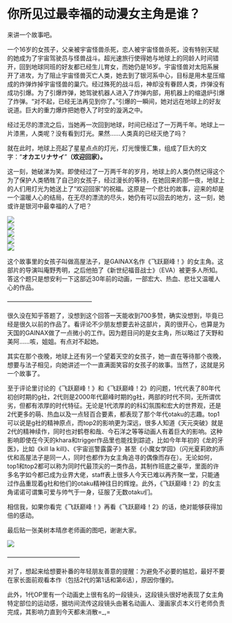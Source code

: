 # 你所见过最幸福的动漫女主角是谁？

来讲一个故事吧。

一个16岁的女孩子，父亲被宇宙怪兽杀死，恋人被宇宙怪兽杀死，没有特别天赋的她成为了宇宙驾驶员与怪兽战斗。超光速旅行使得她与地球上的同龄人时间错开，回到地球同班的好友都已经生儿育女，而她仍是16岁。宇宙怪兽对太阳系展开了进攻，为了阻止宇宙怪兽灭亡人类，她去到了银河系中心，目标是用木星压缩成的炸弹炸掉宇宙怪兽的巢穴。经过殊死的战斗后，神却没有眷顾人类，炸弹没有成功引爆。为了引爆炸弹，她驾驶机器人进入了炸弹内部，用机器上的缩退炉引爆了炸弹。“对不起，已经无法再见到你了。”引爆的一瞬间，她对远在地球上的好友说道。巨大的重力爆炸把她卷入了时空的漩涡之中。

经过无尽的漂流之后，当她再一次回到地球，时间已经过了一万两千年。地球上一片漆黑，人类呢？没有看到灯光。果然……人类真的已经灭绝了吗？

就在此时，地球上亮起了星星点点的灯光，灯光慢慢汇集，组成了巨大的文字：“**オカエリナサイ**”**（欢迎回家）。**

这一刻，她破涕为笑。即使经过了一万两千年的岁月，地球上的人类仍然记得这个为了保护人类牺牲了自己的女孩子，经过漫长的等待，在她回来的那一夜，地球上的人们用灯光为她送上了“欢迎回家”的祝福。这原是一个悲壮的故事，迎来的却是一个温暖人心的结局，在无尽的漂流的尽头，她仍有可以回去的地方，这一刻，她或许是银河中最幸福的人了吧？

![](https://pic3.zhimg.com/v2-ea6958bc82a3248802cb9e71bcd80a1e_b.jpg)  
![](https://pic1.zhimg.com/v2-bd2d87f59ee4beff7f28dd9e5d85199c_b.jpg)  
![](https://pic4.zhimg.com/v2-576abccae1ac59ba785e768133149953_b.jpg)  
![](https://pic4.zhimg.com/v2-2e038b6ac3cb3ed84df11630e8f009a3_b.jpg)  
![](https://pic2.zhimg.com/v2-3f801c5766f425896e99c5cf0f5e8325_b.jpg)  

这个故事里的女孩子叫做高屋法子，是GAINAX名作《飞跃巅峰！》的女主角。这部片的导演叫庵野秀明，之后他拍了《新世纪福音战士》（EVA）被更多人所知。答这个题只是想安利一下这部近30年前的动画，一部宏大、热血、悲壮又温暖人心的作品。

——————————————

很久没在知乎答题了，没想到这个回答一天能收到700多赞，确实没想到，毕竟已经是很久以前的作品了。看评论不少朋友想要去补这部片，真的很开心，也算是为天国的GAINAX做了一点微小的工作。因为题目问的是女主角，所以略过了天野和美阿……咳，姐姐。有点对不起她。

其实在那个夜晚，地球上还有另一个望着天空的女孩子，她一直在等待那个夜晚，想要与法子相见，向她讲述一个一直满面笑容的女孩子的故事。当然了，这就是另一个故事了。

至于评论里讨论的《飞跃巅峰！》和《飞跃巅峰！2》的问题，1代代表了80年代初创时期的g社，2代则是2000年代巅峰时期的g社，两部的时代不同，无所谓优劣，但都有浓厚的时代特征。无论是1代浓厚的的科幻氛围和宏大的世界观，还是2代更多的萌、热血以及一点轻百合要素，都表现了那个年代otaku的志趣。top1可以说是g社的精神原点，而top2的影响更为深远，很多人知道《天元突破》就是2代的精神续作，同时也对鹤卷和哉、今石洋之等等动画人有着巨大的影响。这种影响即使在今天的khara和trigger作品里也能找到踪迹，比如今年年初的《龙的牙医》，比如《kill la kill》、《宇宙巡警露露子》甚至《小魔女学园》（闪光夏莉欧的声优和高屋法子是同一人，同时也都作为女主角追寻的偶像而存在）。无论如何，top1和top2都可以称为同时代最顶尖的一类作品，其制作班底之豪华，里面的许多名字如今都已成为业界大佬，staff表上很多人今天已难以再齐聚一堂，只能通过作品重现着g社和他们的otaku精神往日的辉煌。此外，《飞跃巅峰！2》的女主角诺诺可谓集可爱与帅气于一身，征服了无数otaku们。

相信我，如果你看完《飞跃巅峰！》再看《飞跃巅峰！2》的话，绝对能够获得加倍的感动。

最后贴一张美树本晴彦老师画的图吧，谢谢大家。

![](https://pic2.zhimg.com/v2-ce843c58202b6bcb1da71dcd5d37cbd5_b.jpg)

————————————

对了，想起来给想要补番的年轻朋友善意的提醒：为避免不必要的尴尬，最好不要在家长面前观看本作（包括2代的第1话和第6话），原因你懂的。

此外，1代OP里有一个动画史上很有名的一段镜头，这段镜头很好地表现了女主角特定部位的运动感，据坊间流传这段镜头由著名动画人、漫画家贞本义行老师负责完成，其影响力直到今天都未消散=_,=